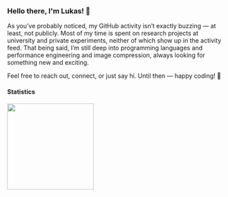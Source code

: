 ### Hello there, I'm Lukas! 👋

As you’ve probably noticed, my GitHub activity isn’t exactly buzzing — at least, not publicly. Most of my time is spent on research projects at
university and private experiments, neither of which show up in the activity feed. That being said, I’m still deep into programming languages
and performance engineering and image compression, always looking for something new and exciting.

Feel free to reach out, connect, or just say hi. Until then — happy coding! 🚀

#### Statistics
<img src="https://github-readme-stats.vercel.app/api/top-langs/?username=llambdaa&theme=blue-green&bg_color=24292e&text_color=efefef&title_color=73C67C" height="200"/>
